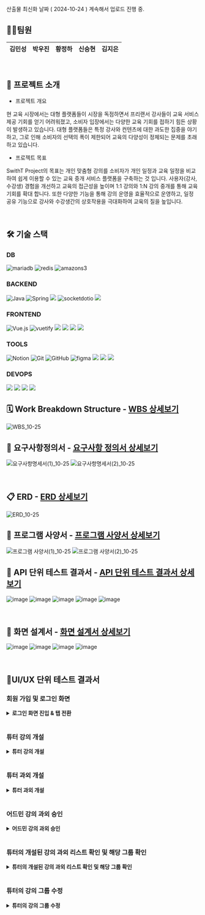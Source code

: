 산출물 최신화 날짜 ( 2024-10-24 ) 계속해서 업로드 진행 중.

## 🙋🏻팀원

| **김민성** | **박우진** | **황정하** | **신승현** | **김지은** |
| :------: |  :------: | :------: | :------: | :------: |

<br/>

## 📢 프로젝트 소개
  
<div align="left">

  -	프로젝트 개요


현 교육 시장에서는 대형 플랫폼들이 시장을 독점하면서 프리랜서 강사들이 교육 서비스 제공 기회를 얻기 어려워졌고, 소비자 입장에서는 다양한 교육 기회를 접하기 힘든 상황이 발생하고 있습니다. 대형 플랫폼들은 특정 강사와 컨텐츠에 대한 과도한 집중을 야기하고, 그로 인해 소비자의 선택의 폭이 제한되어 교육의 다양성이 정체되는 문제를 초래하고 있습니다.

-	프로젝트 목표


SwithT Project의 목표는 개인 맞춤형 강의를 소비자가 개인 일정과 교육 일정을 비교하여 쉽게 이용할 수 있는 교육 중개 서비스 플랫폼을 구축하는 것 입니다. 사용자(강사,수강생) 경험을 개선하고 교육의 접근성을 높이며 1:1 강의와 1:N 강의 중개를 통해 교육 기회를 확대 합니다. 또한 다양한 기능을 통해 강의 운영을 효율적으로 운영하고, 일정 공유 기능으로 강사와 수강생간의 상호작용을 극대화하여 교육의 질을 높입니다.


  <br/>


## 🛠 기술 스택

###  DB
![mariadb](https://img.shields.io/badge/Mariadb-003545?style=for-the-badge&logo=mariadb&logoColor=white)
![redis](https://img.shields.io/badge/Redis-FF4438?style=for-the-badge)
![amazons3](https://img.shields.io/badge/Amazons3-569A31?style=for-the-badge&logo=amazons3&logoColor=white)

### BACKEND
![Java](https://img.shields.io/badge/Java-007396?style=for-the-badge&logo=java&logoColor=white)
![Spring](https://img.shields.io/badge/Spring-6DB33F?style=for-the-badge&logo=spring&logoColor=white)
<img src="https://img.shields.io/badge/SpringBoot-6DB33F?style=for-the-badge&logo=springboot&logoColor=white">
![socketdotio](https://img.shields.io/badge/Socketdotio-010101?style=for-the-badge&logo=socketddotio&logoColor=white)
<img src="https://img.shields.io/badge/Gradle-02303A?style=for-the-badge&logo=gradle&logoColor=white">

### FRONTEND
![Vue.js](https://img.shields.io/badge/vue.js-4FC08D?style=for-the-badge&logo=vue.js&logoColor=white)
![vuetify](https://img.shields.io/badge/vuetify-1867C0?style=for-the-badge&logo=vuetify&logoColor=white)
<img src="https://img.shields.io/badge/Bootstrap-7952B3?style=for-the-badge&logo=bootstrap&logoColor=white">
<img src="https://img.shields.io/badge/html5-E34F26?style=for-the-badge&logo=html5&logoColor=white">
<img src="https://img.shields.io/badge/CSS-1572B6?style=for-the-badge&logo=css3&logoColor=white">
<img src="https://img.shields.io/badge/Javascript-F7DF1E?style=for-the-badge&logo=javascript&logoColor=black">

### TOOLS
![Notion](https://img.shields.io/badge/Notion-181717?style=for-the-badge&logo=notion&logoColor=white)
![Git](https://img.shields.io/badge/Git-F05032?style=for-the-badge&logo=git&logoColor=white)
![GitHub](https://img.shields.io/badge/Github-181717?style=for-the-badge&logo=Github&logoColor=white)
![figma](https://img.shields.io/badge/Figma-F24E1E?style=for-the-badge&logo=figma&logoColor=white)
<img src="https://img.shields.io/badge/Google Docs-4285F4?style=for-the-badge&logo=GoogleDocs&logoColor=white">
<img src="https://img.shields.io/badge/IntelliJ IDEA-000000?style=for-the-badge&logo=IntelliJIDEA&logoColor=white">
<img src="https://img.shields.io/badge/Visual Studio Code-4285F4?style=for-the-badge&logo=&logoColor=blue">
### DEVOPS
<img src="https://img.shields.io/badge/Amazon aws-232F3E?style=for-the-badge&logo=amazonaws&logoColor=white">
<img src="https://img.shields.io/badge/Kubernetes-326CE5?style=for-the-badge&logo=Kubernetes&logoColor=white">
<img src="https://img.shields.io/badge/Amazon EKS-FF9900?style=for-the-badge&logo=AmazonEKS&logoColor=white">
<img src="https://img.shields.io/badge/Docker-2496ED?style=for-the-badge&logo=Docker&logoColor=white">

<br/>

## 🗓️ Work Breakdown Structure - [WBS 상세보기](https://docs.google.com/spreadsheets/d/1GH_rCJKcHojk6-SSolw8yv9uBQK2eujsTFvQqh4fSvo/edit?gid=811390028#gid=811390028)
![WBS_10-25](https://github.com/user-attachments/assets/828caf1b-0c5e-47ed-8601-9927523f71b5)




## 📝 요구사항정의서 - [요구사항 정의서 상세보기](https://docs.google.com/spreadsheets/d/1GH_rCJKcHojk6-SSolw8yv9uBQK2eujsTFvQqh4fSvo/edit?gid=348186960#gid=348186960)
![요구사항명세서(1)_10-25](https://github.com/user-attachments/assets/0781b334-e552-4b3c-95fe-3220d9c38c93)
![요구사항명세서(2)_10-25](https://github.com/user-attachments/assets/9585bbd8-c316-4ee2-bb55-d0e591317879)

<br/>






## 📋 ERD - [ERD 상세보기](https://www.erdcloud.com/d/Ci6kBDHm5HRx5T5pX)
![ERD_10-25](https://github.com/user-attachments/assets/6a45ddcb-8bd2-4664-92ff-a2724d8354b5)
<br/>



## 📝 프로그램 사양서 - [프로그램 사양서 상세보기](https://docs.google.com/spreadsheets/d/1GH_rCJKcHojk6-SSolw8yv9uBQK2eujsTFvQqh4fSvo/edit?gid=1934764833#gid=1934764833)
![프로그램 사양서(1)_10-25](https://github.com/user-attachments/assets/fbd47cb2-5c84-4c2f-81fa-088d963adf1c)
![프로그램 사양서(2)_10-25](https://github.com/user-attachments/assets/d10f4958-d61f-48ab-882b-d68c1efa7d24)
<br/>

## 📝 API 단위 테스트 결과서 - [API 단위 테스트 결과서 상세보기](https://documenter.getpostman.com/view/38251958/2sAXxLDFDP)
![image](https://github.com/user-attachments/assets/e80c869f-52d1-4292-b6c6-880e7ef3ca55)
![image](https://github.com/user-attachments/assets/9655f44b-83d5-42d8-a405-6ebc8d2034a6)
![image](https://github.com/user-attachments/assets/7400b73a-5e2a-4365-a172-bddda2f4127e)
![image](https://github.com/user-attachments/assets/69621317-aa04-4592-a6d1-2f24f9700f86)
![image](https://github.com/user-attachments/assets/47a607de-a3f9-4edf-b3fa-cb60a8173893)

<br/>


## 📝 화면 설계서 - [화면 설계서 상세보기](https://www.figma.com/design/823D0xOfvggZJW6FOEDC5B/SwithT-Project?node-id=564-7656&t=D2ENMnjlRpluYxjO-1)
![image](https://github.com/user-attachments/assets/54ee0d86-5465-4378-bf46-93fd61a43134)
![image](https://github.com/user-attachments/assets/ed49326c-394d-4333-900d-2fd50ceb51cf)
![image](https://github.com/user-attachments/assets/97da9fba-f566-4d39-8244-5a86e6e5dfa6)
![image](https://github.com/user-attachments/assets/70bc7cbb-cf28-4c26-97e2-a2c9ca8edc63)


<br/>

## 📝UI/UX 단위 테스트 결과서
### 회원 가입 및 로그인 화면
<details>
<summary><b>로그인 화면 진입 & 탭 전환</b></summary>
    
  ![로그인 화면 진입 탭 전환 ](https://github.com/user-attachments/assets/1509c0d4-1a95-42d5-8d10-b21d363914f0)
  ![TUTOR 회원가입](https://github.com/user-attachments/assets/521ac644-a6a1-48cb-9091-db7b12d516e5)
  ![TUTEE 회원가입 및 로그인](https://github.com/user-attachments/assets/edc95f62-d68e-41ed-9042-773ad4c527f2)

<summary><b>카카오 소셜 로그인 및 회원 가입</b></summary>


<summary><b>구글 소셜 로그인 및 회원 가입</b></summary>


</details>
<br/>

### 튜터 강의 개설
<details>
<summary><b>튜터 강의 개설</b></summary>
<img src="https://github.com/user-attachments/assets/c6d6bccd-8803-4d61-9922-b145da657801" alt="튜터 강의 개설"/>
</details>
<br/>

### 튜터 과외 개설
<details>
<summary><b>튜터 과외 개설</b></summary>
<img src="https://github.com/user-attachments/assets/60beff98-9f61-4af6-a847-a143c69381fa" alt="튜터 과외 개설"/>
</details>
<br/>


### 어드민 강의 과외 승인
<details>
<summary><b>어드민 강의 과외 승인</b></summary>
<img src="https://github.com/user-attachments/assets/872808f8-b692-4bc8-85c8-d04314ac38a0" alt="어드민 강의 과외 승인"/>
</details>
<br/>

### 튜터의 개설된 강의 과외 리스트 확인 및 해당 그룹 확인
<details>
<summary><b>튜터의 개설된 강의 과외 리스트 확인 및 해당 그룹 확인</b></summary>
<img src="https://github.com/user-attachments/assets/45e9b50b-6aa8-4a70-9023-5abfa44bcc54" alt="어드민 강의 과외 승인"/>
</details>
<br/>

### 튜터의 강의 그룹 수정
<details>
<summary><b>튜터의 강의 그룹 수정</b></summary>
<img src="https://github.com/user-attachments/assets/2a5db18b-6b52-4f8a-a165-a7e0e77d4489" alt="튜터의 강의 그룹 수정"/>
</details>
<br/>
